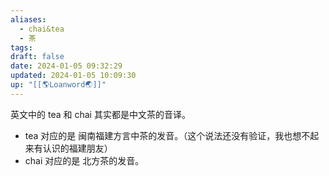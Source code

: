 ```yaml
---
aliases:
  - chai&tea
  - 茶
tags: 
draft: false
date: 2024-01-05 09:32:29
updated: 2024-01-05 10:09:30
up: "[[🌎Loanword🌏]]"
---
```


英文中的 tea 和 chai 其实都是中文茶的音译。

- tea 对应的是 闽南福建方言中茶的发音。（这个说法还没有验证，我也想不起来有认识的福建朋友）
- chai 对应的是 北方茶的发音。
